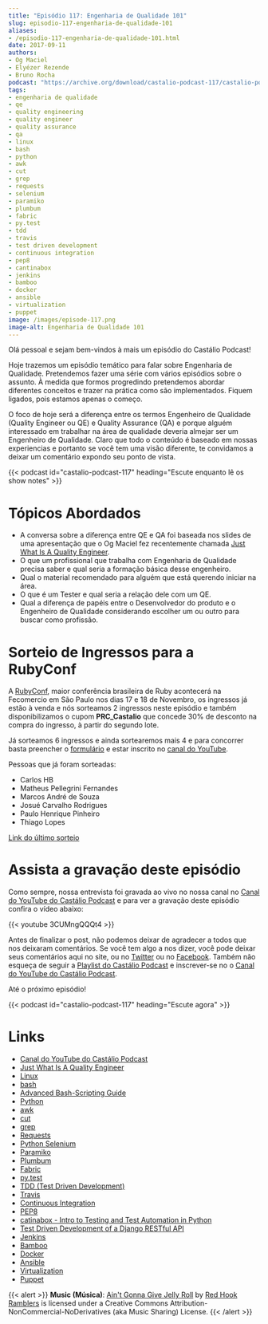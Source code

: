 ```yaml
---
title: "Episódio 117: Engenharia de Qualidade 101"
slug: episodio-117-engenharia-de-qualidade-101
aliases:
- /episodio-117-engenharia-de-qualidade-101.html
date: 2017-09-11
authors:
- Og Maciel
- Elyézer Rezende
- Bruno Rocha
podcast: "https://archive.org/download/castalio-podcast-117/castalio-podcast-117.mp3"
tags:
- engenharia de qualidade
- qe
- quality engineering
- quality engineer
- quality assurance
- qa
- linux
- bash
- python
- awk
- cut
- grep
- requests
- selenium
- paramiko
- plumbum
- fabric
- py.test
- tdd
- travis
- test driven development
- continuous integration
- pep8
- cantinabox
- jenkins
- bamboo
- docker
- ansible
- virtualization
- puppet
image: /images/episode-117.png
image-alt: Engenharia de Qualidade 101
---
```


Olá pessoal e sejam bem-vindos à mais um episódio do Castálio Podcast!

Hoje trazemos um episódio temático para falar sobre Engenharia de Qualidade.
Pretendemos fazer uma série com vários episódios sobre o assunto. À medida que
formos progredindo pretendemos abordar diferentes conceitos e trazer na prática
como são implementados. Fiquem ligados, pois estamos apenas o começo.

O foco de hoje será a diferença entre os termos Engenheiro de Qualidade
(Quality Engineer ou QE) e Quality Assurance (QA) e porque alguém interessado
em trabalhar na área de qualidade deveria almejar ser um Engenheiro de
Qualidade. Claro que todo o conteúdo é baseado em nossas experiencias e
portanto se você tem uma visão diferente, te convidamos a deixar um comentário
expondo seu ponto de vista.

<div class="clearfix"></div>

{{< podcast id="castalio-podcast-117" heading="Escute enquanto lê os show notes" >}}

# Tópicos Abordados

- A conversa sobre a diferença entre QE e QA foi baseada nos slides de
    uma apresentação que o Og Maciel fez recentemente chamada [Just What Is A
    Quality
    Engineer](https://speakerdeck.com/omaciel/just-what-is-a-quality-engineer).
- O que um profissional que trabalha com Engenharia de Qualidade
    precisa saber e qual seria a formação básica desse engenheiro.
- Qual o material recomendado para alguém que está querendo iniciar na
    área.
- O que é um Tester e qual seria a relação dele com um QE.
- Qual a diferença de papéis entre o Desenvolvedor do produto e o
    Engenheiro de Qualidade considerando escolher um ou outro para buscar como
    profissão.

# Sorteio de Ingressos para a RubyConf

A [RubyConf](http://eventos.locaweb.com.br/proximos-eventos/rubyconf-2017/),
maior conferência brasileira de Ruby acontecerá na Fecomercio em São Paulo nos
dias 17 e 18 de Novembro, os ingressos já estão à venda e nós sorteamos 2
ingressos neste episódio e também disponibilizamos o cupom **PRC_Castalio** que
concede 30% de desconto na compra do ingresso, à partir do segundo lote.

Já sorteamos 6 ingressos e ainda sortearemos mais 4 e para concorrer basta
preencher o [formulário](http://bit.ly/CastalioRubyConf) e estar inscrito no
[canal do YouTube](http://www.youtube.com/c/CastalioPodcast).

Pessoas que já foram sorteadas:

- Carlos HB
- Matheus Pellegrini Fernandes
- Marcos André de Souza
- Josué Carvalho Rodrigues
- Paulo Henrique Pinheiro
- Thiago Lopes

[Link do último sorteio](https://sorteador.com.br/sorteador/resultado/916689)

# Assista a gravação deste episódio

Como sempre, nossa entrevista foi gravada ao vivo no nossa canal no [Canal do
YouTube do Castálio Podcast](http://youtube.com/c/CastalioPodcast) e para ver a
gravação deste episódio confira o vídeo abaixo:

{{< youtube 3CUMngQQQt4 >}}

Antes de finalizar o post, não podemos deixar de agradecer a todos que nos
deixaram comentários. Se você tem algo a nos dizer, você pode deixar seus
comentários aqui no site, ou no [Twitter](https://twitter.com/castaliopod) ou
no [Facebook](https://www.facebook.com/castaliopod). Também não esqueça de
seguir a [Playlist do Castálio
Podcast](https://open.spotify.com/user/elyezermr/playlist/0PDXXZRXbJNTPVSnopiMXg)
e inscrever-se no o [Canal do YouTube do Castálio
Podcast](http://youtube.com/c/CastalioPodcast).

Até o próximo episódio!

{{< podcast id="castalio-podcast-117" heading="Escute agora" >}}

# Links

- [Canal do YouTube do Castálio Podcast](http://youtube.com/c/CastalioPodcast)
- [Just What Is A Quality Engineer](https://speakerdeck.com/omaciel/just-what-is-a-quality-engineer)
- [Linux](https://en.wikipedia.org/wiki/Linux)
- [bash](https://www.linux.org/docs/man1/bash.html)
- [Advanced Bash-Scripting Guide](http://www.tldp.org/LDP/abs/html/index.html)
- [Python](https://www.python.org/)
- [awk](https://www.linux.org/docs/man1/awk.html)
- [cut](https://www.linux.org/docs/man1/cut.html)
- [grep](https://www.linux.org/docs/man1/grep.html)
- [Requests](http://docs.python-requests.org/)
- [Python Selenium](http://selenium-python.readthedocs.io/)
- [Paramiko](http://www.paramiko.org/)
- [Plumbum](https://plumbum.readthedocs.io)
- [Fabric](http://www.fabfile.org/)
- [py.test](https://docs.pytest.org/en/latest/)
- [TDD (Test Driven Development)](https://en.wikipedia.org/wiki/Test-driven_development)
- [Travis](https://travis-ci.org/)
- [Continuous Integration](https://en.wikipedia.org/wiki/Continuous_integration)
- [PEP8](http://pep8.org/)
- [catinabox - Intro to Testing and Test Automation in Python](https://github.com/keeppythonweird/catinabox)
- [Test Driven Development of a Django RESTful API](https://realpython.com/blog/python/test-driven-development-of-a-django-restful-api/)
- [Jenkins](https://jenkins.io/)
- [Bamboo](https://www.atlassian.com/software/bamboo)
- [Docker](https://www.docker.com/)
- [Ansible](https://docs.ansible.com/)
- [Virtualization](https://en.wikipedia.org/wiki/Virtualization)
- [Puppet](https://puppet.com/)

{{< alert >}}
**Music (Música)**: [Ain\'t Gonna Give Jelly
Roll](http://freemusicarchive.org/music/Red_Hook_Ramblers/Live__WFMU_on_Antique_Phonograph_Music_Program_with_MAC_Feb_8_2011/Red_Hook_Ramblers_-_12_-_Aint_Gonna_Give_Jelly_Roll)
by [Red Hook Ramblers](http://www.redhookramblers.com/) is licensed under a
Creative Commons Attribution-NonCommercial-NoDerivatives (aka Music Sharing)
License.
{{< /alert >}}
